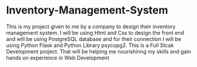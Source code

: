 # Inventory-Management-System
This is my project given to me by a company to design their inventory management system. I will be using Html and Css to design the front end and will be using PostgreSQL database and for their connection I will be using Python Flask and Python Library psycopg2. This is a Full Stcak Development project. That will be helping me nourishinng my skills and gain hands on experience in Web Development
